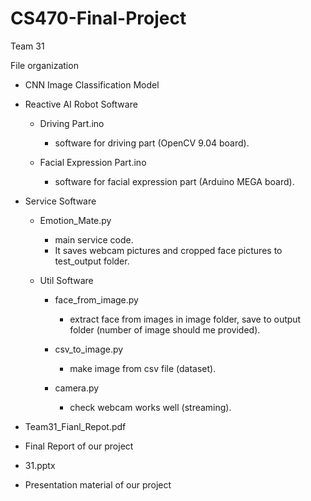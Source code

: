 # CS470-Final-Project
Team 31

File organization

- CNN Image Classification Model

- Reactive AI Robot Software
  - Driving Part.ino
    - software for driving part (OpenCV 9.04 board).
    
  - Facial Expression Part.ino
    - software for facial expression part (Arduino MEGA board).

- Service Software
  - Emotion_Mate.py
    - main service code.
    - It saves webcam pictures and cropped face pictures to test_output folder.
  
  - Util Software
  
    - face_from_image.py
      - extract face from images in image folder, save to output folder (number of image should me provided).

    - csv_to_image.py
      - make image from csv file (dataset).

    - camera.py
      - check webcam works well (streaming).
 
 - Team31_Fianl_Repot.pdf
  - Final Report of our project
 
 - 31.pptx
  - Presentation material of our project
